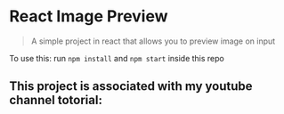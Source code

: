 # React Image Preview

>A simple project in react that allows you to preview image on input

To use this: run `npm install` and `npm start` inside this repo

## This project is associated with my youtube channel totorial: 
